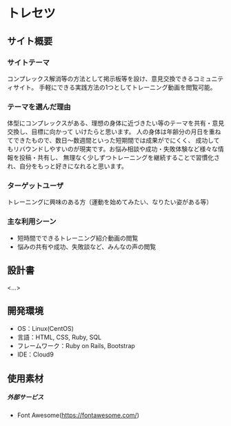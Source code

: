 # トレセツ

## サイト概要
### サイトテーマ
コンプレックス解消等の方法として掲示板等を設け、意見交換できるコミュニティサイト。
手軽にできる実践方法の1つとしてトレーニング動画を閲覧可能。

### テーマを選んだ理由
体型にコンプレックスがある、理想の身体に近づきたい等のテーマを共有・意見交換し、目標に向かって
いけたらと思います。
人の身体は年齢分の月日を重ねてできたもので、数日～数週間といった短期間では成果がでにくく、
成功してもリバウンドしやすいのが現実です。お悩み相談や成功・失敗体験など様々な情報を投稿・共有し、
無理なく少しずつトレーニングを継続することで習慣化され、自分をもっと好きになれると思います。

### ターゲットユーザ
トレーニングに興味のある方（運動を始めてみたい、なりたい姿がある等）

### 主な利用シーン
- 短時間でできるトレーニング紹介動画の閲覧
- 悩みの共有や成功、失敗談など、みんなの声の閲覧

## 設計書
<...>

## 開発環境
- OS：Linux(CentOS)
- 言語：HTML, CSS, Ruby, SQL
- フレームワーク：Ruby on Rails, Bootstrap
- IDE：Cloud9

## 使用素材
##### 外部サービス
- Font Awesome(https://fontawesome.com/)
